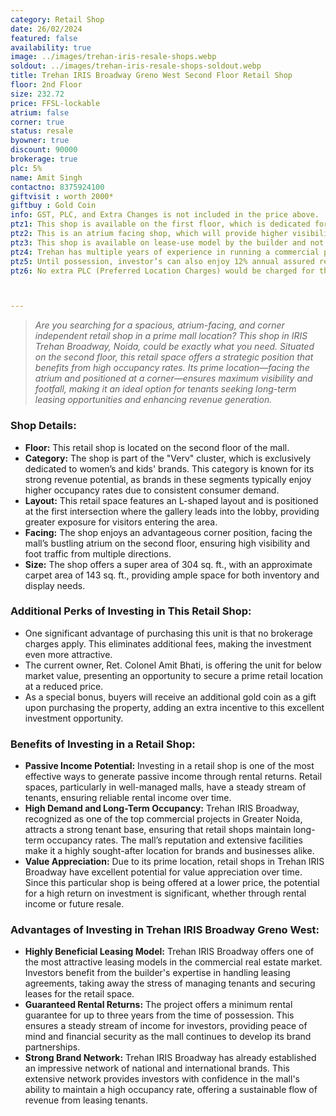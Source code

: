 ```yaml
---
category: Retail Shop
date: 26/02/2024
featured: false
availability: true
image: ../images/trehan-iris-resale-shops.webp
soldout: ../images/trehan-iris-resale-shops-soldout.webp
title: Trehan IRIS Broadway Greno West Second Floor Retail Shop
floor: 2nd Floor
size: 232.72
price: FFSL-lockable
atrium: false
corner: true
status: resale
byowner: true
discount: 90000
brokerage: true
plc: 5%
name: Amit Singh
contactno: 8375924100
giftvisit : worth 2000*
giftbuy : Gold Coin
info: GST, PLC, and Extra Changes is not included in the price above.
ptz1: This shop is available on the first floor, which is dedicated for Mens and Sports retail shops only.
ptz2: This is an atrium facing shop, which will provide higher visibility and footfall. Therefore, a rental yield for this shops can be expected.
ptz3: This shop is available on lease-use model by the builder and not for personal use.
ptz4: Trehan has multiple years of experience in running a commercial project on lease model, so the investors can be assured for rental yield from their shop for a long period of time.
ptz5: Until possession, investor’s can also enjoy 12% annual assured return by the builder.
ptz6: No extra PLC (Preferred Location Charges) would be charged for this shop even though the shop is atrium facing and right beside the escalators.



---
```

> _Are you searching for a spacious, atrium-facing, and corner independent retail shop in a prime mall location? This shop in IRIS Trehan Broadway, Noida, could be exactly what you need. Situated on the second floor, this retail space offers a strategic position that benefits from high occupancy rates. Its prime location—facing the atrium and positioned at a corner—ensures maximum visibility and footfall, making it an ideal option for tenants seeking long-term leasing opportunities and enhancing revenue generation._

### Shop Details:
* **Floor:** This retail shop is located on the second floor of the mall.
* **Category:** The shop is part of the "Verv" cluster, which is exclusively dedicated to women’s and kids' brands. This category is known for its strong revenue potential, as brands in these segments typically enjoy higher occupancy rates due to consistent consumer demand.
* **Layout:** This retail space features an L-shaped layout and is positioned at the first intersection where the gallery leads into the lobby, providing greater exposure for visitors entering the area.
* **Facing:** The shop enjoys an advantageous corner position, facing the mall’s bustling atrium on the second floor, ensuring high visibility and foot traffic from multiple directions.
* **Size:** The shop offers a super area of 304 sq. ft., with an approximate carpet area of 143 sq. ft., providing ample space for both inventory and display needs.

### Additional Perks of Investing in This Retail Shop:
* One significant advantage of purchasing this unit is that no brokerage charges apply. This eliminates additional fees, making the investment even more attractive.
* The current owner, Ret. Colonel Amit Bhati, is offering the unit for below market value, presenting an opportunity to secure a prime retail location at a reduced price.
* As a special bonus, buyers will receive an additional gold coin as a gift upon purchasing the property, adding an extra incentive to this excellent investment opportunity.

### Benefits of Investing in a Retail Shop:
* **Passive Income Potential:** Investing in a retail shop is one of the most effective ways to generate passive income through rental returns. Retail spaces, particularly in well-managed malls, have a steady stream of tenants, ensuring reliable rental income over time.
* **High Demand and Long-Term Occupancy:** Trehan IRIS Broadway, recognized as one of the top commercial projects in Greater Noida, attracts a strong tenant base, ensuring that retail shops maintain long-term occupancy rates. The mall’s reputation and extensive facilities make it a highly sought-after location for brands and businesses alike.
* **Value Appreciation:** Due to its prime location, retail shops in Trehan IRIS Broadway have excellent potential for value appreciation over time. Since this particular shop is being offered at a lower price, the potential for a high return on investment is significant, whether through rental income or future resale.

### Advantages of Investing in Trehan IRIS Broadway Greno West:
* **Highly Beneficial Leasing Model:** Trehan IRIS Broadway offers one of the most attractive leasing models in the commercial real estate market. Investors benefit from the builder's expertise in handling leasing agreements, taking away the stress of managing tenants and securing leases for the retail space.
* **Guaranteed Rental Returns:** The project offers a minimum rental guarantee for up to three years from the time of possession. This ensures a steady stream of income for investors, providing peace of mind and financial security as the mall continues to develop its brand partnerships.
* **Strong Brand Network:** Trehan IRIS Broadway has already established an impressive network of national and international brands. This extensive network provides investors with confidence in the mall's ability to maintain a high occupancy rate, offering a sustainable flow of revenue from leasing tenants.
